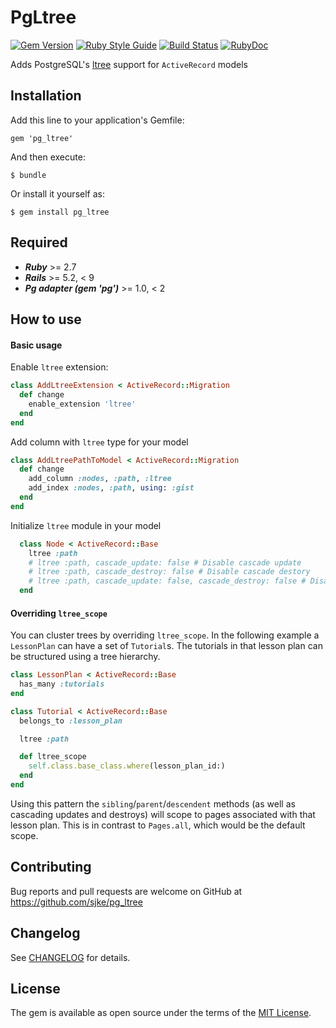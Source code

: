 # PgLtree

[![Gem Version](https://badge.fury.io/rb/pg_ltree.svg)](http://badge.fury.io/rb/pg_ltree)
[![Ruby Style Guide](https://img.shields.io/badge/code_style-rubocop-brightgreen.svg)](https://github.com/rubocop/rubocop)
[![Build Status](https://github.com/sjke/pg_ltree/actions/workflows/tests.yml/badge.svg?branch=master)](https://github.com/sjke/pg_ltree/actions/workflows/tests.yml?query=branch%3Amaster)
[![RubyDoc](http://inch-ci.org/github/sjke/pg_ltree.svg?branch=master)](http://www.rubydoc.info/github/sjke/pg_ltree/)

Adds PostgreSQL's [ltree](http://www.postgresql.org/docs/current/static/ltree.html) support for `ActiveRecord` models

## Installation

Add this line to your application's Gemfile:

    gem 'pg_ltree'

And then execute:

    $ bundle

Or install it yourself as:

    $ gem install pg_ltree

## Required

* **_Ruby_** >= 2.7
* **_Rails_** >= 5.2, < 9
* **_Pg adapter (gem 'pg')_** >= 1.0, < 2

## How to use

#### Basic usage

Enable `ltree` extension:
```ruby
class AddLtreeExtension < ActiveRecord::Migration
  def change
    enable_extension 'ltree'
  end
end
```

Add column with `ltree` type for your model
```ruby
class AddLtreePathToModel < ActiveRecord::Migration
  def change
    add_column :nodes, :path, :ltree
    add_index :nodes, :path, using: :gist
  end
end
```

Initialize `ltree` module in your model
```ruby
  class Node < ActiveRecord::Base
    ltree :path
    # ltree :path, cascade_update: false # Disable cascade update
    # ltree :path, cascade_destroy: false # Disable cascade destory
    # ltree :path, cascade_update: false, cascade_destroy: false # Disable cascade callbacks
  end
```

#### Overriding `ltree_scope`

You can cluster trees by overriding `ltree_scope`. In the following example a `LessonPlan` can have a set of `Tutorial`s. The tutorials in that lesson plan can be structured using a tree hierarchy.
```ruby
class LessonPlan < ActiveRecord::Base
  has_many :tutorials
end

class Tutorial < ActiveRecord::Base
  belongs_to :lesson_plan

  ltree :path

  def ltree_scope
    self.class.base_class.where(lesson_plan_id:)
  end
end
```

Using this pattern the `sibling`/`parent`/`descendent` methods (as well as cascading updates and destroys) will scope to pages associated with that lesson plan. This is in contrast to `Pages.all`, which would be the default scope.

## Contributing
Bug reports and pull requests are welcome on GitHub at https://github.com/sjke/pg_ltree

## Changelog
See [CHANGELOG](CHANGELOG.md) for details.

## License
The gem is available as open source under the terms of the [MIT License](MIT-LICENSE).
